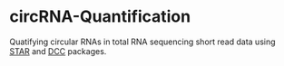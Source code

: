 # circRNA-Quantification
Quatifying circular RNAs in total RNA sequencing short read data using [STAR](https://github.com/alexdobin/STAR) and [DCC](https://github.com/dieterich-lab/DCC) packages. 
